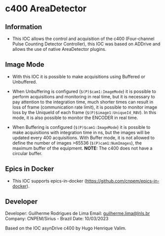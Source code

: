 # c400 AreaDetector

## Information

- This IOC allows the control and acquisition of the c400 (Four-channel Pulse Counting Detector Controller), this IOC was based on ADDrive and allows the use of native AreaDetector plugins.

## Image Mode

- With this IOC it is possible to make acquisitions using Buffered or Unbuffered.

- When Unbuffering is configured (```$(P)$cam1:ImageMode```) it is possible to perform acquisitions and monitoring in real time, but it is necessary to pay attention to the integration time, much shorter times can result in loss of frame (communication rate limit), it is possible to monitor image loss by the UniqueId of each frame (```$(P)$image1:UniqueId_RBV```). In this mode, it is also possible to monitor the ENCODER in real time.

- When Buffering is configured (```$(P)$cam1:ImageMode```) it is possible to make acquisitions with integration time in ns, but the images will be updated every 400 acquisitions. With Buffer mode, it is not allowed to define the number of images >65536 (```$(P)cam1:NumImages```), the maximum buffer of the equipment. **NOTE:** The c400 does not have a circular buffer.

## Epics in Docker

- This IOC supports epics-in-docker (https://github.com/cnpem/epics-in-docker).

## Developer

Developer: Guilherme Rodrigues de Lima
Email: guilherme.lima@lnls.br
Company: CNPEM/Sirius - Brazil
Date: 10/03/2023

Based on the IOC asynDrive c400 by Hugo Henrique Valim.
